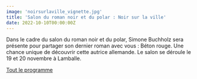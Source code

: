 ```yaml
---
image: 'noirsurlaville_vignette.jpg'
title: 'Salon du roman noir et du polar : Noir sur la ville'
date: 2022-10-10T00:00:00Z
---
```


<p>
  Dans le cadre du salon du roman noir et du polar, Simone Buchholz sera présente pour partager son dernier roman avec vous : Béton rouge.
  Une chance unique de découvrir cette autrice allemande. Le salon se déroule le 19 et 20 novembre à Lamballe.<br/>
</p>
<p>
  <a
    href="https://www.noirsurlaville.fr/"
    rel="noopener noreferrer"
    target="_blank"
  >
    Tout le programme
  </a>
</p>


